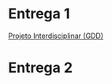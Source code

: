 
# Entrega 1 
[Projeto Interdisciplinar (GDD)](https://github.com/2025-1-MCC1/Projeto9/blob/main/Docs/Projeto_Interdisciplinar_Jogos_digitais/GDD-Inglorious.pdf)

# Entrega 2
